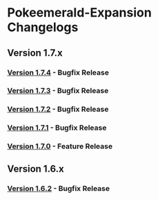 # Pokeemerald-Expansion Changelogs

## Version 1.7.x
### [Version 1.7.4](docs/changelogs/1.7.4.md) - Bugfix Release
### [Version 1.7.3](docs/changelogs/1.7.3.md) - Bugfix Release
### [Version 1.7.2](docs/changelogs/1.7.2.md) - Bugfix Release
### [Version 1.7.1](docs/changelogs/1.7.1.md) - Bugfix Release
### [Version 1.7.0](docs/changelogs/1.7.0.md) - Feature Release

## Version 1.6.x
### [Version 1.6.2](docs/changelogs/1.6.2.md) - Bugfix Release
